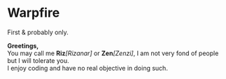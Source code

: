 # Warpfire
First &amp; probably only.

<p><b>Greetings,</b><br>
  You may call me <b>Riz</b><i>[Rizanar]</i> or <b>Zen</b><i>[Zenzi]</i>, I am not very fond of people but I will tolerate you.
<br> I enjoy coding and have no real objective in doing such.</p>
